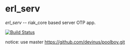 erl_serv
=======
   _erl_serv_ -- riak_core based server OTP app.

[![Build Status](https://travis-ci.org/henglinli/erl_serv.svg?branch=riak_core)](https://travis-ci.org/henglinli/erl_serv)

notice: use master https://github.com/devinus/poolboy.git 
